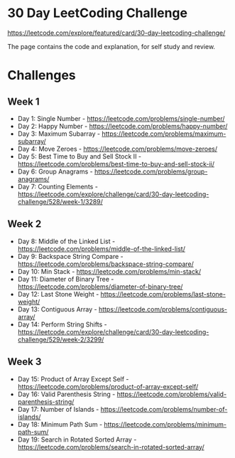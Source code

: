 # 30 Day LeetCoding Challenge
https://leetcode.com/explore/featured/card/30-day-leetcoding-challenge/

The page contains the code and explanation, for self study and review.

# Challenges
## Week 1
- Day 1: Single Number - https://leetcode.com/problems/single-number/
- Day 2: Happy Number - https://leetcode.com/problems/happy-number/
- Day 3: Maximum Subarray - https://leetcode.com/problems/maximum-subarray/
- Day 4: Move Zeroes - https://leetcode.com/problems/move-zeroes/
- Day 5: Best Time to Buy and Sell Stock II - https://leetcode.com/problems/best-time-to-buy-and-sell-stock-ii/
- Day 6: Group Anagrams - https://leetcode.com/problems/group-anagrams/
- Day 7: Counting Elements - https://leetcode.com/explore/challenge/card/30-day-leetcoding-challenge/528/week-1/3289/

## Week 2
- Day 8: Middle of the Linked List - https://leetcode.com/problems/middle-of-the-linked-list/
- Day 9: Backspace String Compare - https://leetcode.com/problems/backspace-string-compare/
- Day 10: Min Stack - https://leetcode.com/problems/min-stack/
- Day 11: Diameter of Binary Tree - https://leetcode.com/problems/diameter-of-binary-tree/
- Day 12: Last Stone Weight - https://leetcode.com/problems/last-stone-weight/
- Day 13: Contiguous Array - https://leetcode.com/problems/contiguous-array/
- Day 14: Perform String Shifts - https://leetcode.com/explore/challenge/card/30-day-leetcoding-challenge/529/week-2/3299/

## Week 3
- Day 15: Product of Array Except Self - https://leetcode.com/problems/product-of-array-except-self/
- Day 16: Valid Parenthesis String - https://leetcode.com/problems/valid-parenthesis-string/
- Day 17: Number of Islands - https://leetcode.com/problems/number-of-islands/
- Day 18: Minimum Path Sum - https://leetcode.com/problems/minimum-path-sum/
- Day 19: Search in Rotated Sorted Array - https://leetcode.com/problems/search-in-rotated-sorted-array/
